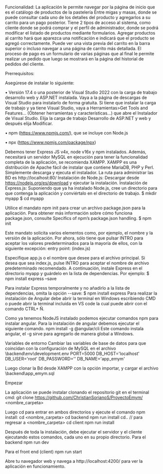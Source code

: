 Funcionalidad:
La aplicación le permite navegar por la página de inicio que es el catálogo de productos de la pastelería Entre migas y masas, donde se puede consultar cada uno de los detalles del producto y agregarlos a su carrito para un pago posterior.
Tiene 2 tipos de acceso al sistema, como cliente donde se podrá comprar y el perfil de administrador, donde se podrá modificar el listado de productos mediante formularios.
Agregar productos al carrito hará que aparezca una notificación e indicará que el producto se agregó correctamente.
Puede ver una vista previa del carrito en la barra superior o incluso navegar a una página de carrito más detallada.
El proceso de pago es un formulario de varias páginas que al final le permite realizar un pedido que luego se mostrará en la página del historial de pedidos del cliente.

Prerrequisitos:

Asegúrese de instalar lo siguiente:

•	Versión 17.4 o una posterior de Visual Studio 2022 con la carga de trabajo desarrollo web y ASP.NET instalada. Vaya a la página de descargas de Visual Studio para instalarlo de forma gratuita. Si tiene que instalar la carga de trabajo y ya tiene Visual Studio, vaya a Herramientas>Get Tools and Features... (Obtener herramientas y características…) que abre el Instalador de Visual Studio. Elija la carga de trabajo Desarrollo de ASP.NET y web y después elija Modificar.

•	npm (https://www.npmjs.com/), que se incluye con Node.js

•	npx (https://www.npmjs.com/package/npx)

Debemos tener Express JS v4x, node v16x y npm instalados. Además, necesitará un servidor MySQL en ejecución para tener la funcionalidad completa de la aplicación, se recomienda XAMPP.
XAMPP es una distribución de Apache fácil de instalar que contiene MariaDB, PHP y Perl. Simplemente descarga y ejecuta el instalador.
La ruta para administrar las BD es http://localhost:80/
Instalación de Node.js:
Descargar desde https://nodejs.org/es/download y ejecutar la instalación.
Instalación de Express.js:
Suponiendo que ya ha instalado Node.js, cree un directorio para que contenga la aplicación y conviértalo en el directorio de trabajo. 
$ mkdir myapp
$ cd myapp

Utilice el mandato npm init para crear un archivo package.json para la aplicación. Para obtener más información sobre cómo funciona package.json, consulte Specifics of npm’s package.json handling.
$ npm init

Este mandato solicita varios elementos como, por ejemplo, el nombre y la versión de la aplicación. Por ahora, sólo tiene que pulsar INTRO para aceptar los valores predeterminados para la mayoría de ellos, con la siguiente excepción:
entry point: (index.js)

Especifique app.js o el nombre que desee para el archivo principal. Si desea que sea index.js, pulse INTRO para aceptar el nombre de archivo predeterminado recomendado.
A continuación, instale Express en el directorio myapp y guárdelo en la lista de dependencias. Por ejemplo:
$ npm install express –save

Para instalar Express temporalmente y no añadirlo a la lista de dependencias, omita la opción --save:
$ npm install express
Para realizar la instalación de Angular debe abrir la terminal en Windows escribiendo CMD o puede abrir la terminal incluida en VS code la cual puede abrir con el comando CTRL+ Ñ.
 
Como ya tenemos NodeJS instalado podemos ejecutar comandos npm para instalar angular.
Para la instalación de angular debemos ejecutar el siguiente comando.
npm install -g @angular/cli
Este comando instala angular, el -g sirve para agregarlo de manera global a Windows. 

Variables de entorno
Cambiar las variables de base de datos para que coincidan con la configuración de MySQL en el archivo \backend\env\development.env
PORT=5000
DB_HOST='localhost'
DB_USER='root'
DB_PASSWORD=''
DB_NAME='app_emym'

Luego clonar la Bd desde XAMPP con la opción importar, y cargar el archivo \backend\app_emym.sql
 
Empezar

La aplicación se puede instalar clonando el repositorio git en el terminal cmd:
git clone https://github.com/ChristianSorianoS/ProyectoEmym/ <nombre_carpeta>


Luego cd para entrar en ambos directorios y ejecute el comando npm install:
cd <nombre_carpeta>
cd backend
npm run install
cd.. // para regresar a <nombre_carpeta>
cd client
npm run install


Después de toda la instalación, debe ejecutar el servidor y el cliente ejecutando estos comandos, cada uno en su propio directorio.
Para el backend
npm run dev

Para el front end (client)
npm run start

Abre tu navegador web y navega a http://localhost:4200/ para ver la aplicación en funcionamiento.

